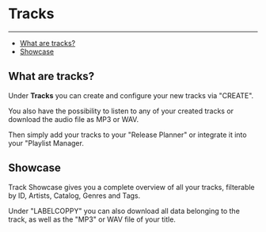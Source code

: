 # Tracks

---

- [What are tracks?](#what-are-tracks)
- [Showcase](#showcase)

<a name="what-are-tracks"></a>
## What are tracks?      
Under **Tracks** you can create and configure your new tracks via "CREATE".

You also have the possibility to listen to any of your created tracks or download the audio file as MP3 or WAV. 

Then simply add your tracks to your "Release Planner" or integrate it into your "Playlist Manager.

<a name="showcase"></a>
## Showcase   
Track Showcase gives you a complete overview of all your tracks, filterable by ID, Artists, Catalog, Genres and Tags.

Under "LABELCOPPY" you can also download all data belonging to the track, as well as the "MP3" or WAV file of your title.


